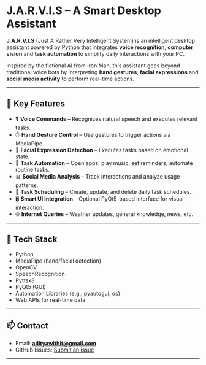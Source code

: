 # J.A.R.V.I.S – A Smart Desktop Assistant

**J.A.R.V.I.S** (Just A Rather Very Intelligent System) is an intelligent desktop assistant powered by Python that integrates **voice recognition**, **computer vision** and **task automation** to simplify daily interactions with your PC.

Inspired by the fictional AI from Iron Man, this assistant goes beyond traditional voice bots by interpreting **hand gestures**, **facial expressions** and **social media activity** to perform real-time actions.

---

## 🚀 Key Features

- 🎙️ **Voice Commands** – Recognizes natural speech and executes relevant tasks.
- ✋ **Hand Gesture Control** – Use gestures to trigger actions via MediaPipe.
- 🙂 **Facial Expression Detection** – Executes tasks based on emotional state.
- 🧾 **Task Automation** – Open apps, play music, set reminders, automate routine tasks.
- 📊 **Social Media Analysis** – Track interactions and analyze usage patterns.
- 📅 **Task Scheduling** – Create, update, and delete daily task schedules.
- 🖥️ **Smart UI Integration** – Optional PyQt5-based interface for visual interaction.
- 🌐 **Internet Queries** – Weather updates, general knowledge, news, etc.

---

## 🔧 Tech Stack

- Python
- MediaPipe (hand/facial detection)
- OpenCV
- SpeechRecognition
- Pyttsx3
- PyQt5 (GUI)
- Automation Libraries (e.g., pyautogui, os)
- Web APIs for real-time data

---

## 📫 Contact

- Email: **adityawithit@gmail.com**
- GitHub Issues: [Submit an issue](https://github.com/xAditya1/JARVIS-Desktop-Assistant/issues)

---


